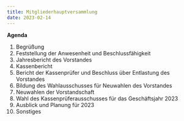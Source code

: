 ```yaml
---
title: Mitgliederhauptversammlung
date: 2023-02-14
---
```


**Agenda**

1. Begrüßung
1. Feststellung der Anwesenheit und Beschlussfähigkeit
1. Jahresbericht des Vorstandes
1. Kassenbericht
1. Bericht der Kassenprüfer und Beschluss über Entlastung des Vorstandes
1. Bildung des Wahlausschusses für Neuwahlen des Vorstandes
1. Neuwahlen der Vorstandschaft
1. Wahl des Kassenprüferausschusses für das Geschäftsjahr 2023
1. Ausblick und Planung für 2023
1. Sonstiges
